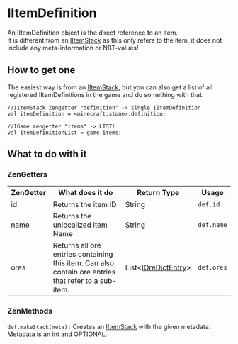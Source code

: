# IItemDefinition

An IItemDefinition object is the direct reference to an item.  
It is different from an [IItemStack](IItemStack) as this only refers to the item, it does not include any meta-information or NBT-values!

## How to get one
The easiest way is from an [IItemStack](IItemStack), but you can also get a list of all registered IItemDefinitions in the game and do something with that.

```
//IItemStack Zengetter "definition" -> single IItemDefinition
val itemDefinition = <minecraft:stone>.definition;

//IGame zengetter "items" -> LIST!
val itemDefinitionList = game.items;
```

## What to do with it

### ZenGetters

| ZenGetter | What does it do                                                                                      | Return Type                             | Usage      |
|-----------|------------------------------------------------------------------------------------------------------|-----------------------------------------|------------|
| id        | Returns the item ID                                                                                  | String                                  | `def.id`   |
| name      | Returns the unlocalized item Name                                                                    | String                                  | `def.name` |
| ores      | Returns all ore entries containing this item. Can also contain ore entries that refer to a sub-item. | List<[IOreDictEntry](/Vanilla/OreDict)> | `def.ores` |


### ZenMethods

`def.makeStack(meta);` Creates an [IItemStack](IItemStack) with the given metadata. Metadata is an int and OPTIONAL.